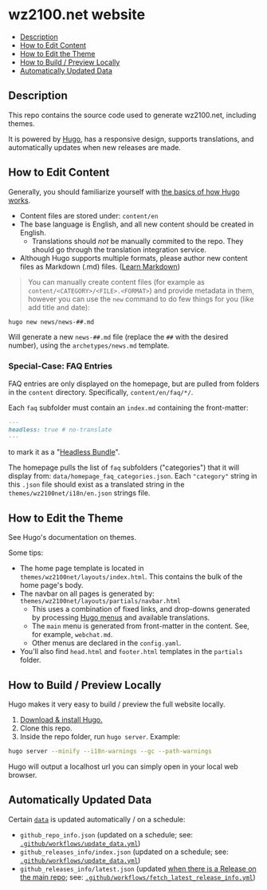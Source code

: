 # wz2100.net website

- [Description](#description)
- [How to Edit Content](#how-to-edit-content)
- [How to Edit the Theme](#how-to-edit-the-theme)
- [How to Build / Preview Locally](#how-to-build--preview-locally)
- [Automatically Updated Data](#automatically-updated-data)

## Description
This repo contains the source code used to generate wz2100.net, including themes.

It is powered by [Hugo](https://gohugo.io), has a responsive design, supports translations, and automatically updates when new releases are made.

## How to Edit Content

Generally, you should familiarize yourself with [the basics of how Hugo works](https://gohugo.io/getting-started/quick-start/#step-4-add-some-content).

- Content files are stored under: `content/en`
- The base language is English, and all new content should be created in English.
   - Translations should _not_ be manually commited to the repo. They should go through the translation integration service.
- Although Hugo supports multiple formats, please author new content files as Markdown (.md) files. ([Learn Markdown](https://gohugo.io/content-management/formats/#learn-markdown))

> You can manually create content files (for example as `content/<CATEGORY>/<FILE>.<FORMAT>`) and provide metadata in them, however you can use the `new` command to do few things for you (like add title and date):

```sh
hugo new news/news-##.md
```
Will generate a new `news-##.md` file (replace the `##` with the desired number), using the `archetypes/news.md` template.

### Special-Case: FAQ Entries

FAQ entries are only displayed on the homepage, but are pulled from folders in the `content` directory.
Specifically, `content/en/faq/*/`.

Each `faq` subfolder must contain an `index.md` containing the front-matter:
```markdown
---
headless: true # no-translate
---
```
to mark it as a "[Headless Bundle](https://gohugo.io/content-management/page-bundles/#headless-bundle)".

The homepage pulls the list of `faq` subfolders ("categories") that it will display from: `data/homepage_faq_categories.json`.
Each `"category"` string in this `.json` file should exist as a translated string in the `themes/wz2100net/i18n/en.json` strings file.

## How to Edit the Theme

See Hugo's documentation on themes.

Some tips:
- The home page template is located in `themes/wz2100net/layouts/index.html`. This contains the bulk of the home page's body.
- The navbar on all pages is generated by: `themes/wz2100net/layouts/partials/navbar.html`
   - This uses a combination of fixed links, and drop-downs generated by processing [Hugo menus](https://gohugo.io/content-management/menus/) and available translations.
   - The `main` menu is generated from front-matter in the content. See, for example, `webchat.md`.
   - Other menus are declared in the `config.yaml`.
- You'll also find `head.html` and `footer.html` templates in the `partials` folder.

## How to Build / Preview Locally

Hugo makes it very easy to build / preview the full website locally.

1. [Download & install Hugo.](https://gohugo.io/getting-started/quick-start/#step-1-install-hugo)
2. Clone this repo.
3. Inside the repo folder, run `hugo server`.
Example:
```sh
hugo server --minify --i18n-warnings --gc --path-warnings
```
Hugo will output a localhost url you can simply open in your local web browser.

## Automatically Updated Data

Certain [`data`](/data) is updated automatically / on a schedule:
- `github_repo_info.json` (updated on a schedule; see: [`.github/workflows/update_data.yml`](/.github/workflows/update_data.yml))
- `github_releases_info/index.json` (updated on a schedule; see: [`.github/workflows/update_data.yml`](/.github/workflows/update_data.yml))
- `github_releases_info/latest.json` (updated [when there is a Release on the main repo](https://github.com/Warzone2100/warzone2100/blob/master/.github/workflows/release.yml); see: [`.github/workflows/fetch_latest_release_info.yml`](/.github/workflows/fetch_latest_release_info.yml))
